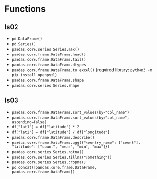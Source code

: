 # Functions

## ls02

- `pd.DataFrame()`
- `pd.Series()`
- `pandas.core.series.Series.max()`
- `pandas.core.frame.DataFrame.head()`
- `pandas.core.frame.DataFrame.tail()`
- `pandas.core.frame.DataFrame.dtypes`
- `pandas.core.frame.DataFrame.to_excel()` (required library: `python3 -m pip install openpyxl`)
- `pandas.core.frame.DataFrame.shape`
- `pandas.core.series.Series.shape`

## ls03

- `pandas.core.frame.DataFrame.sort_values(by="col_name")`
- `pandas.core.frame.DataFrame.sort_values(by="col_name", ascending=False)`
- `df["lat1"] = df["latitude"] * 2`
- `df["lat2"] = df["latitude"] / df["longitude"]`
- `pandas.core.frame.DataFrame.describe()`
- `pandas.core.frame.DataFrame.agg({"country_name": ["count"], "latitude": ["count", "mean", "min", "max"]})`
- `pandas.core.series.Series.notna()`
- `pandas.core.series.Series.fillna("something"))`
- `pandas.core.series.Series.dropna()`
- `pd.concat([pandas.core.frame.DataFrame, pandas.core.frame.DataFrame])`
